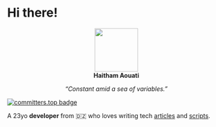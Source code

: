 # Hi there!

<p align="center">
  <img width="100" height="100" src="https://raw.githubusercontent.com/haithamaouati/haithamaouati/main/Haitham.png"><br><b>Haitham Aouati</b></p>
<p align="center"><i>“Constant amid a sea of variables.”</i></p>

[![committers.top badge](https://user-badge.committers.top/algeria/haithamaouati.svg)](https://user-badge.committers.top/algeria/haithamaouati)

A 23yo **developer** from 🇩🇿 who loves writing tech [articles]() and [scripts](https://github.com/haithamaouati?tab=repositories).

